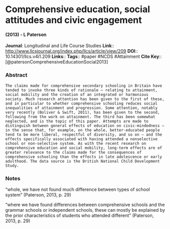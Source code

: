 # Comprehensive education, social attitudes and civic engagement
#### (2013) - L Paterson
**Journal**: Longitudinal and Life Course Studies
**Link**:: http://www.llcsjournal.org/index.php/llcs/article/view/209
**DOI**:: 10.14301/llcs.v4i1.209
**Links**:: 
**Tags**:: #paper #NCDS #Attainment 
**Cite Key**:: [@patersonComprehensiveEducationSocial2013]

### Abstract

```
The claims made for comprehensive secondary schooling in Britain have tended to invoke three kinds of rationale – relating to attainment, social mobility and the creation of an integrated or harmonious society. Much research attention has been given to the first of these, and in particular to whether comprehensive schooling reduces social inequalities of attainment and progression. Some attention, notably very recently (Boliver & Swift, 2011), has been given to the second, following from the work on attainment. The third has been somewhat neglected, and is the topic of this paper. Attempts are made to distinguish between general effects of education on civic-mindedness – in the sense that, for example, on the whole, better-educated people tend to be more liberal, respectful of diversity, and so on – and the effects specifically associated with having attended a nonselective school or non-selective system. As with the recent research on comprehensive education and social mobility, long-term effects are of greater relevance to the claims made for the consequences of comprehensive schooling than the effects in late adolescence or early adulthood. The data source is the British National Child Development Study.
```

### Notes

“whole, we have not found much difference between types of school system” (Paterson, 2013, p. 29)

“where we have found differences between comprehensive schools and the grammar schools or independent schools, these can mostly be explained by the prior characteristics of students who attended different” (Paterson, 2013, p. 29)